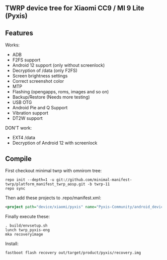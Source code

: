 ## TWRP device tree for Xiaomi CC9 / MI 9 Lite (Pyxis)

## Features

Works:

- ADB
- F2FS support
- Android 12 support (only without screenlock)
- Decryption of /data (only F2FS)
- Screen brightness settings
- Correct screenshot color
- MTP
- Flashing (opengapps, roms, images and so on)
- Backup/Restore (Needs more testing)
- USB OTG
- Android Pie and Q Support
- Vibration support
- DT2W support

DON'T work:

- EXT4 /data
- Decryption of Android 12 with screenlock

## Compile

First checkout minimal twrp with omnirom tree:

```
repo init --depth=1 -u git://github.com/minimal-manifest-twrp/platform_manifest_twrp_aosp.git -b twrp-11
repo sync
```

Then add these projects to .repo/manifest.xml:

```xml
<project path="device/xiaomi/pyxis" name="Pyxis-Community/android_device_xiaomi_pyxis-twrp" remote="github" revision="android-11" />
```

Finally execute these:

```
. build/envsetup.sh
lunch twrp_pyxis-eng
mka recoveryimage
```

Install:

```
fastboot flash recovery out/target/product/pyxis/recovery.img
```
